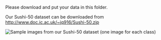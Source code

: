Please download and put your data in this folder.

Our Sushi-50 dataset can be downloaded from <http://www.doc.ic.ac.uk/~jq916/Sushi-50.zip>

![Sample images from our Sushi-50 dataset (one image for each class)](./samples.png)
